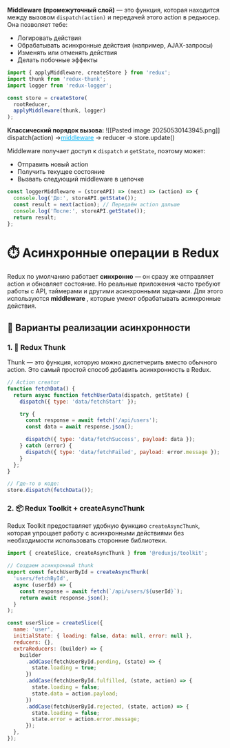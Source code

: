 
**Middleware (промежуточный слой)** — это функция, которая находится между вызовом `dispatch(action)` и передачей этого action в редьюсер. Она позволяет тебе:

- Логировать действия
- Обрабатывать асинхронные действия (например, AJAX-запросы)
- Изменять или отменять действия
- Делать побочные эффекты

```js
import { applyMiddleware, createStore } from 'redux';
import thunk from 'redux-thunk';
import logger from 'redux-logger';

const store = createStore(
  rootReducer,
  applyMiddleware(thunk, logger)
);
```

**Классический порядок вызова:**
![[Pasted image 20250530143945.png]]
dispatch(action) →<font color="#00b0f0"><u>middleware</u></font> → reducer → store.update()

Middleware получает доступ к `dispatch` и `getState`, поэтому может:

- Отправить новый action
- Получить текущее состояние
- Вызвать следующий middleware в цепочке
  
```js
const loggerMiddleware = (storeAPI) => (next) => (action) => {
  console.log('До:', storeAPI.getState());
  const result = next(action); // Передаём action дальше
  console.log('После:', storeAPI.getState());
  return result;
};
```

# ⏱️ Асинхронные операции в Redux

Redux по умолчанию работает **синхронно** — он сразу же отправляет action и обновляет состояние. Но реальные приложения часто требуют работы с API, таймерами и другими асинхронными задачами.
Для этого используются **middleware** , которые умеют обрабатывать асинхронные действия.

## 🔄 Варианты реализации асинхронности

### 1. 🔁 **Redux Thunk**

Thunk — это функция, которую можно диспетчерить вместо обычного action. Это самый простой способ добавить асинхронность в Redux.

```js
// Action creator
function fetchData() {
  return async function fetchUserData(dispatch, getState) {
    dispatch({ type: 'data/fetchStart' });

    try {
      const response = await fetch('/api/users');
      const data = await response.json();

      dispatch({ type: 'data/fetchSuccess', payload: data });
    } catch (error) {
      dispatch({ type: 'data/fetchFailed', payload: error.message });
    }
  };
}

// Где-то в коде:
store.dispatch(fetchData());
```
### 2. 📦 **Redux Toolkit + createAsyncThunk**

Redux Toolkit предоставляет удобную функцию `createAsyncThunk`, которая упрощает работу с асинхронными действиями без необходимости использовать сторонние библиотеки.
```js
import { createSlice, createAsyncThunk } from '@reduxjs/toolkit';

// Создаем асинхронный thunk
export const fetchUserById = createAsyncThunk(
  'users/fetchById',
  async (userId) => {
    const response = await fetch(`/api/users/${userId}`);
    return await response.json();
  }
);

const userSlice = createSlice({
  name: 'user',
  initialState: { loading: false, data: null, error: null },
  reducers: {},
  extraReducers: (builder) => {
    builder
      .addCase(fetchUserById.pending, (state) => {
        state.loading = true;
      })
      .addCase(fetchUserById.fulfilled, (state, action) => {
        state.loading = false;
        state.data = action.payload;
      })
      .addCase(fetchUserById.rejected, (state, action) => {
        state.loading = false;
        state.error = action.error.message;
      });
  },
});
```
